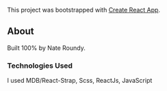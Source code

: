 This project was bootstrapped with [Create React App](https://github.com/facebook/create-react-app).

## About

Built 100% by Nate Roundy. 

### Technologies Used

I used MDB/React-Strap, Scss, ReactJs, JavaScript

